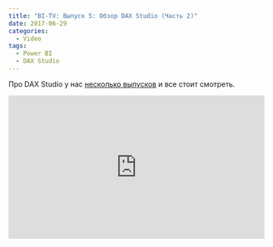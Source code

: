 ```yaml
---
title: "BI-TV: Выпуск 5: Обзор DAX Studio (Часть 2)"
date: 2017-06-29
categories:
  - Video
tags:
  - Power BI
  - DAX Studio
---
```


Про DAX Studio у нас [несколько выпусков](https://bi-tv.ru/tags/#dax-studio) и все стоит смотреть.

<style>.embed-container { position: relative; padding-bottom: 56.25%; height: 0; overflow: hidden; max-width: 100%; } .embed-container iframe, .embed-container object, .embed-container embed { position: absolute; top: 0; left: 0; width: 100%; height: 100%; }</style><div class='embed-container'><iframe src='https://www.youtube.com/embed/7ORTyqIddEk' frameborder='0' allowfullscreen></iframe></div>
